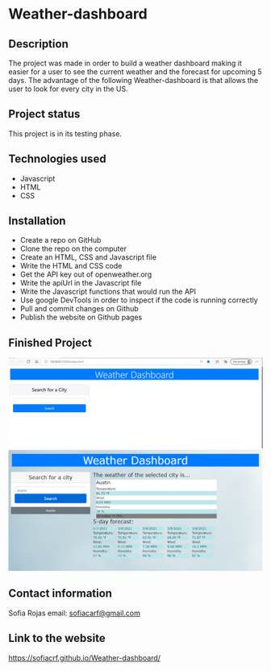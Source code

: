 # Weather-dashboard

## Description
The project was made in order to build a weather dashboard making it easier for a user to see the current weather and the forecast for upcoming 5 days. The advantage of the following Weather-dashboard is that allows the user to look for every city in the US.

## Project status
This project is in its testing phase. 

## Technologies used
 * Javascript
 * HTML
 * CSS

## Installation
 * Create a repo on GitHub
 * Clone the repo on the computer
 * Create an HTML, CSS and Javascript file
 * Write the HTML and CSS code
 * Get the API key out of openweather.org 
 * Write the apiUrl in the Javascript file
 * Write the Javascript functions that would run the API
 * Use google DevTools in order to inspect if the code is running correctly
 * Pull and commit changes on Github
 * Publish the website on Github pages

## Finished Project

![WeatherDshboard1](WeatherDashboard1.PNG)
![WeatherDashboard2](WeatherDashboard2.PNG)

## Contact information
Sofia Rojas
email: sofiacarf@gmail.com

## Link to the website
https://sofiacrf.github.io/Weather-dashboard/